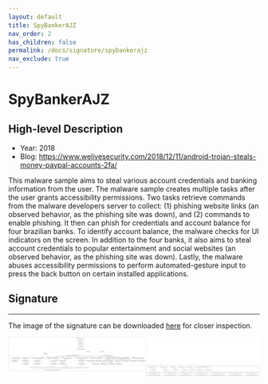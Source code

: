 ```yaml
---
layout: default
title: SpyBankerAJZ
nav_order: 2
has_children: false
permalink: /docs/signature/spybankerajz
nav_exclude: true
---
```


# SpyBankerAJZ

## High-level Description

* Year: 2018
* Blog: https://www.welivesecurity.com/2018/12/11/android-trojan-steals-money-paypal-accounts-2fa/

This malware sample aims to steal various account credentials and banking information from the user. The malware sample creates multiple tasks after the user grants accessibility permissions. Two tasks retrieve commands from the malware developers server to collect: (1) phishing website links (an observed behavior, as the phishing site was down), and (2) commands to enable phishing. It then can phish for credentials and account balance for four brazilian banks. To identify account balance, the malware checks for UI indicators on the screen. In addition to the four banks, it also aims to steal account credentials to popular entertainment and social websites (an observed behavior, as the phishing site was down). Lastly, the malware abuses accessibility permissions to perform automated-gesture input to press the back button on certain installed applications.

## Signature
---

The image of the signature can be downloaded [here](../../img/signatures/SpyBankerAJZ.png) for closer inspection.

![](../../img/signatures/SpyBankerAJZ.png)
